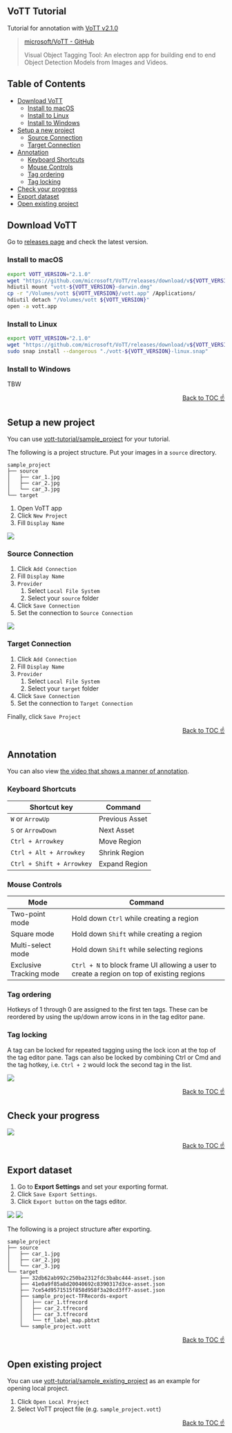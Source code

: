 ## VoTT Tutorial

Tutorial for annotation with [VoTT v2.1.0](https://github.com/microsoft/VoTT/releases/tag/v2.1.0)

> [microsoft/VoTT - GitHub](https://github.com/microsoft/VoTT)
>
> Visual Object Tagging Tool: An electron app for building end to end Object Detection Models from Images and Videos.



## Table of Contents

<!-- START doctoc generated TOC please keep comment here to allow auto update -->
<!-- DON'T EDIT THIS SECTION, INSTEAD RE-RUN doctoc TO UPDATE -->


- [Download VoTT](#download-vott)
  - [Install to macOS](#install-to-macos)
  - [Install to Linux](#install-to-linux)
  - [Install to Windows](#install-to-windows)
- [Setup a new project](#setup-a-new-project)
  - [Source Connection](#source-connection)
  - [Target Connection](#target-connection)
- [Annotation](#annotation)
  - [Keyboard Shortcuts](#keyboard-shortcuts)
  - [Mouse Controls](#mouse-controls)
  - [Tag ordering](#tag-ordering)
  - [Tag locking](#tag-locking)
- [Check your progress](#check-your-progress)
- [Export dataset](#export-dataset)
- [Open existing project](#open-existing-project)

<!-- END doctoc generated TOC please keep comment here to allow auto update -->



## Download VoTT

Go to [releases page] and check the latest version.

[releases page]:https://github.com/microsoft/VoTT/releases

### Install to macOS

```sh
export VOTT_VERSION="2.1.0"
wget "https://github.com/microsoft/VoTT/releases/download/v${VOTT_VERSION}/vott-${VOTT_VERSION}-darwin.dmg"
hdiutil mount "vott-${VOTT_VERSION}-darwin.dmg"
cp -r "/Volumes/vott ${VOTT_VERSION}/vott.app" /Applications/
hdiutil detach "/Volumes/vott ${VOTT_VERSION}"
open -a vott.app
```

### Install to Linux

```sh
export VOTT_VERSION="2.1.0"
wget "https://github.com/microsoft/VoTT/releases/download/v${VOTT_VERSION}/vott-${VOTT_VERSION}-linux.snap"
sudo snap install --dangerous "./vott-${VOTT_VERSION}-linux.snap"
```

### Install to Windows

TBW

<div align="right">
  <a href="#table-of-contents">Back to TOC ☝️</a>
</div>



## Setup a new project

You can use [vott-tutorial/sample_project] for your tutorial.

[vott-tutorial/sample_project]: https://github.com/SI-Aizu/vott-tutorial/tree/master/sample_project

The following is a project structure. Put your images in a `source` directory.

```
sample_project
├── source
│   ├── car_1.jpg
│   ├── car_2.jpg
│   └── car_3.jpg
└── target
```

1. Open VoTT app
2. Click `New Project`
3. Fill `Display Name`

![](./images/project.jpg)

### Source Connection

1. Click `Add Connection`
2. Fill `Display Name`
3. `Provider`
   1. Select `Local File System`
   2. Select your `source` folder
4. Click `Save Connection`
5. Set the connection to `Source Connection`

![](./images/source_connection.jpg)

### Target Connection

1. Click `Add Connection`
2. Fill `Display Name`
3. `Provider`
   1. Select `Local File System`
   2. Select your `target` folder
4. Click `Save Connection`
5. Set the connection to `Target Connection`

Finally, click `Save Project`

<div align="right">
  <a href="#table-of-contents">Back to TOC ☝️</a>
</div>



## Annotation

You can also view [the video that shows a manner of annotation](https://github.com/SI-Aizu/vott-tutorial/releases/download/v0.1.0/sample.mp4).

### Keyboard Shortcuts

| Shortcut key | Command |
|---|---|
| `W` or `ArrowUp` | Previous Asset |
| `S` or `ArrowDown` | Next Asset |
| `Ctrl + Arrowkey` | Move Region |
| `Ctrl + Alt + Arrowkey` | Shrink Region |
| `Ctrl + Shift + Arrowkey` | Expand Region |

### Mouse Controls

| Mode | Command |
|---|---|
| Two-point mode | Hold down `Ctrl` while creating a region |
| Square mode | Hold down `Shift` while creating a region |
| Multi-select mode | Hold down `Shift` while selecting regions |
| Exclusive Tracking mode | `Ctrl + N` to block frame UI allowing a user to create a region on top of existing regions |

### Tag ordering

Hotkeys of 1 through 0 are assigned to the first ten tags.
These can be reordered by using the up/down arrow icons in in the tag editor pane.

### Tag locking

A tag can be locked for repeated tagging using the lock icon at the top of the tag editor pane.
Tags can also be locked by combining Ctrl or Cmd and the tag hotkey, i.e. `Ctrl + 2` would lock the second tag in the list.

![](./images/tags_editor.jpg)

<div align="right">
  <a href="#table-of-contents">Back to TOC ☝️</a>
</div>



## Check your progress

![](./images/progress.jpg)

<div align="right">
  <a href="#table-of-contents">Back to TOC ☝️</a>
</div>



## Export dataset

1. Go to **Export Settings** and set your exporting format.
2. Click `Save Export Settings`.
3. Click `Export button` on the tags editor.

![](./images/export_settings.jpg)
![](./images/tags_editor_export.jpg)

The following is a project structure after exporting.

```
sample_project
├── source
│   ├── car_1.jpg
│   ├── car_2.jpg
│   └── car_3.jpg
└── target
    ├── 32db62ab992c250ba2312fdc3babc444-asset.json
    ├── 41e0a9f85a8d20040692c8390317d3ce-asset.json
    ├── 7ce54d9571515f858d958f3a20cd3ff7-asset.json
    ├── sample_project-TFRecords-export
    │   ├── car_1.tfrecord
    │   ├── car_2.tfrecord
    │   ├── car_3.tfrecord
    │   └── tf_label_map.pbtxt
    └── sample_project.vott
```

<div align="right">
  <a href="#table-of-contents">Back to TOC ☝️</a>
</div>



## Open existing project

You can use [vott-tutorial/sample_existing_project] as an example for opening local project.

[vott-tutorial/sample_existing_project]: https://github.com/SI-Aizu/vott-tutorial/tree/master/sample_existing_project

1. Click `Open Local Project`
2. Select VoTT project file (e.g. `sample_project.vott`)

<div align="right">
  <a href="#table-of-contents">Back to TOC ☝️</a>
</div>
